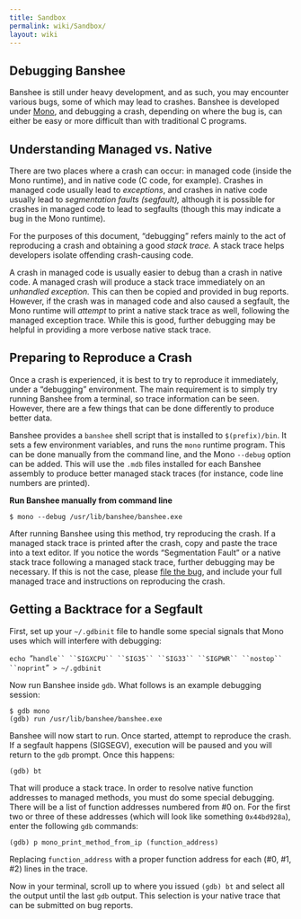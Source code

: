 ```yaml
---
title: Sandbox
permalink: wiki/Sandbox/
layout: wiki
---
```


Debugging Banshee
-----------------

Banshee is still under heavy development, and as such, you may encounter
various bugs, some of which may lead to crashes. Banshee is developed
under [Mono](http://mono-project.com/), and debugging a crash, depending
on where the bug is, can either be easy or more difficult than with
traditional C programs.

Understanding Managed vs. Native
--------------------------------

There are two places where a crash can occur: in managed code (inside
the Mono runtime), and in native code (C code, for example). Crashes in
managed code usually lead to *exceptions*, and crashes in native code
usually lead to *segmentation faults (segfault),* although it is
possible for crashes in managed code to lead to segfaults (though this
may indicate a bug in the Mono runtime).

For the purposes of this document, “debugging” refers mainly to the act
of reproducing a crash and obtaining a good *stack trace.* A stack trace
helps developers isolate offending crash-causing code.

A crash in managed code is usually easier to debug than a crash in
native code. A managed crash will produce a stack trace immediately on
an *unhandled exception.* This can then be copied and provided in bug
reports. However, if the crash was in managed code and also caused a
segfault, the Mono runtime will *attempt* to print a native stack trace
as well, following the managed exception trace. While this is good,
further debugging may be helpful in providing a more verbose native
stack trace.

Preparing to Reproduce a Crash
------------------------------

Once a crash is experienced, it is best to try to reproduce it
immediately, under a “debugging” environment. The main requirement is to
simply try running Banshee from a terminal, so trace information can be
seen. However, there are a few things that can be done differently to
produce better data.

Banshee provides a `banshee` shell script that is installed to
`$(prefix)/bin`. It sets a few environment variables, and runs the
`mono` runtime program. This can be done manually from the command line,
and the Mono `--debug` option can be added. This will use the `.mdb`
files installed for each Banshee assembly to produce better managed
stack traces (for instance, code line numbers are printed).

**Run Banshee manually from command line**

`$ mono --debug /usr/lib/banshee/banshee.exe`

After running Banshee using this method, try reproducing the crash. If a
managed stack trace is printed after the crash, copy and paste the trace
into a text editor. If you notice the words “Segmentation Fault” or a
native stack trace following a managed stack trace, further debugging
may be necessary. If this is not the case, please [file the
bug](/wiki/Bugs "wikilink"), and include your full managed trace and
instructions on reproducing the crash.

Getting a Backtrace for a Segfault
----------------------------------

First, set up your `~/.gdbinit` file to handle some special signals that
Mono uses which will interfere with debugging:

`echo `“`handle`` ``SIGXCPU`` ``SIG35`` ``SIG33`` ``SIGPWR`` ``nostop`` ``noprint`”` > ~/.gdbinit`

Now run Banshee inside `gdb`. What follows is an example debugging
session:

`$ gdb mono`  
`(gdb) run /usr/lib/banshee/banshee.exe`

Banshee will now start to run. Once started, attempt to reproduce the
crash. If a segfault happens (SIGSEGV), execution will be paused and you
will return to the `gdb` prompt. Once this happens:

`(gdb) bt`

That will produce a stack trace. In order to resolve native function
addresses to managed methods, you must do some special debugging. There
will be a list of function addresses numbered from \#0 on. For the first
two or three of these addresses (which will look like something
`0x44bd928a`), enter the following `gdb` commands:

`(gdb) p mono_print_method_from_ip (function_address)`

Replacing `function_address` with a proper function address for each
(\#0, \#1, \#2) lines in the trace.

Now in your terminal, scroll up to where you issued `(gdb) bt` and
select all the output until the last `gdb` output. This selection is
your native trace that can be submitted on bug reports.
